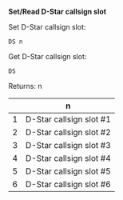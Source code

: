 __Set/Read D-Star callsign slot__

Set D-Star callsign slot:

	DS n

Get D-Star callsign slot:

	DS

Returns: n
	
||n|
|---|---|
|1|D-Star callsign slot #1
|2|D-Star callsign slot #2
|3|D-Star callsign slot #3
|4|D-Star callsign slot #4
|5|D-Star callsign slot #5
|6|D-Star callsign slot #6

